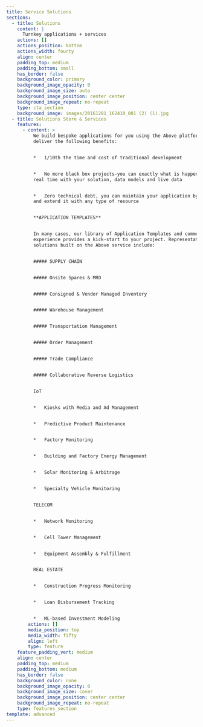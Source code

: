 ```yaml
---
title: Service Solutions
sections:
  - title: Solutions
    content: |
      Turnkey applications + services
    actions: []
    actions_position: bottom
    actions_width: fourty
    align: center
    padding_top: medium
    padding_bottom: small
    has_border: false
    background_color: primary
    background_image_opacity: 0
    background_image_size: auto
    background_image_position: center center
    background_image_repeat: no-repeat
    type: cta_section
    background_image: images/20161201_162410_001 (2) (1).jpg
  - title: Solutions Store & Services
    features:
      - content: >
          We build bespoke applications for you using the Above platform that
          deliver the following benefits:


          *   1/10th the time and cost of traditional development


          *   No more black box projects—you can exactly what is happening in
          real time with your solution, data models and live data


          *   Zero technical debt, you can maintain your application by yourself
          and extend it with any type of resource


          **APPLICATION TEMPLATES**


          In many cases, our library of Application Templates and commensurate
          experience provides a kick-start to your project. Representative
          solutions built on the Above service include:


          ##### SUPPLY CHAIN


          ##### Onsite Spares & MRO


          ##### Consigned & Vendor Managed Inventory


          ##### Warehouse Management


          ##### Transportation Management


          ##### Order Management


          ##### Trade Compliance


          ##### Collaborative Reverse Logistics


          IoT


          *   Kiosks with Media and Ad Management


          *   Predictive Product Maintenance


          *   Factory Monitoring


          *   Building and Factory Energy Management


          *   Solar Monitoring & Arbitrage


          *   Specialty Vehicle Monitoring


          TELECOM


          *   Network Monitoring


          *   Cell Tower Management


          *   Equipment Assembly & Fulfillment


          REAL ESTATE


          *   Construction Progress Monitoring


          *   Loan Disbursement Tracking


          *   ML-based Investment Modeling
        actions: []
        media_position: top
        media_width: fifty
        align: left
        type: feature
    feature_padding_vert: medium
    align: center
    padding_top: medium
    padding_bottom: medium
    has_border: false
    background_color: none
    background_image_opacity: 0
    background_image_size: cover
    background_image_position: center center
    background_image_repeat: no-repeat
    type: features_section
template: advanced
---
```

